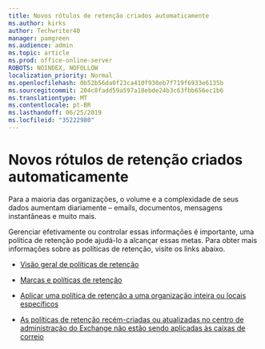 ```yaml
---
title: Novos rótulos de retenção criados automaticamente
ms.author: kirks
author: Techwriter40
manager: pamgreen
ms.audience: admin
ms.topic: article
ms.prod: office-online-server
ROBOTS: NOINDEX, NOFOLLOW
localization_priority: Normal
ms.openlocfilehash: 0b52b56da0f23ca410f930eb7f719f6933e6135b
ms.sourcegitcommit: 204c8fadd59a597a18ebde24b3c63fbb656ec1b6
ms.translationtype: MT
ms.contentlocale: pt-BR
ms.lasthandoff: 06/25/2019
ms.locfileid: "35222980"
---
```

# <a name="new-retention-labels-created-automatically"></a>Novos rótulos de retenção criados automaticamente

Para a maioria das organizações, o volume e a complexidade de seus dados aumentam diariamente – emails, documentos, mensagens instantâneas e muito mais.

Gerenciar efetivamente ou controlar essas informações é importante, uma política de retenção pode ajudá-lo a alcançar essas metas. Para obter mais informações sobre as políticas de retenção, visite os links abaixo.

- [Visão geral de políticas de retenção](https://docs.microsoft.com/office365/securitycompliance/retention-policies)

- [Marcas e políticas de retenção](https://docs.microsoft.com/exchange/security-and-compliance/messaging-records-management/retention-tags-and-policies)

- [Aplicar uma política de retenção a uma organização inteira ou locais específicos](https://docs.microsoft.com/office365/securitycompliance/retention-policies#applying-a-retention-policy-to-an-entire-organization-or-specific-locations)

- [As políticas de retenção recém-criadas ou atualizadas no centro de administração do Exchange não estão sendo aplicadas às caixas de correio](https://docs.microsoft.com/alchemyinsights/retention-policies-in-exchange-admin-center-not-working)

